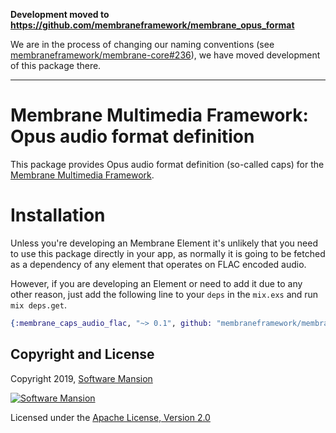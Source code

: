 **Development moved to https://github.com/membraneframework/membrane_opus_format**

We are in the process of changing our naming conventions (see [membraneframework/membrane-core#236](https://github.com/membraneframework/membrane-core/issues/236)), we have moved development of this package there.

---

# Membrane Multimedia Framework: Opus audio format definition

This package provides Opus audio format definition (so-called caps) for the
[Membrane Multimedia Framework](https://membraneframework.org).

# Installation

Unless you're developing an Membrane Element it's unlikely that you need to
use this package directly in your app, as normally it is going to be fetched as
a dependency of any element that operates on FLAC encoded audio.

However, if you are developing an Element or need to add it due to any other
reason, just add the following line to your `deps` in the `mix.exs` and run
`mix deps.get`.

```elixir
{:membrane_caps_audio_flac, "~> 0.1", github: "membraneframework/membrane-caps-audio-opus"}
```

## Copyright and License

Copyright 2019, [Software Mansion](https://swmansion.com/?utm_source=git&utm_medium=readme&utm_campaign=membrane-caps-audio-opus)

[![Software Mansion](https://membraneframework.github.io/static/logo/swm_logo_readme.png)](https://swmansion.com/?utm_source=git&utm_medium=readme&utm_campaign=membrane-caps-audio-opus)

Licensed under the [Apache License, Version 2.0](LICENSE)
